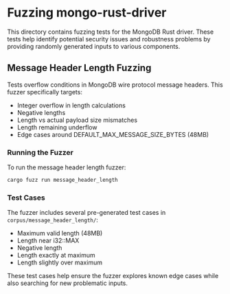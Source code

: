 # Fuzzing mongo-rust-driver

This directory contains fuzzing tests for the MongoDB Rust driver. These tests help identify potential security issues and robustness problems by providing randomly generated inputs to various components.

## Message Header Length Fuzzing
Tests overflow conditions in MongoDB wire protocol message headers. This fuzzer specifically targets:
- Integer overflow in length calculations
- Negative lengths
- Length vs actual payload size mismatches
- Length remaining underflow
- Edge cases around DEFAULT_MAX_MESSAGE_SIZE_BYTES (48MB)

### Running the Fuzzer
To run the message header length fuzzer:
```bash
cargo fuzz run message_header_length
```

### Test Cases
The fuzzer includes several pre-generated test cases in `corpus/message_header_length/`:
- Maximum valid length (48MB)
- Length near i32::MAX
- Negative length
- Length exactly at maximum
- Length slightly over maximum

These test cases help ensure the fuzzer explores known edge cases while also searching for new problematic inputs.
